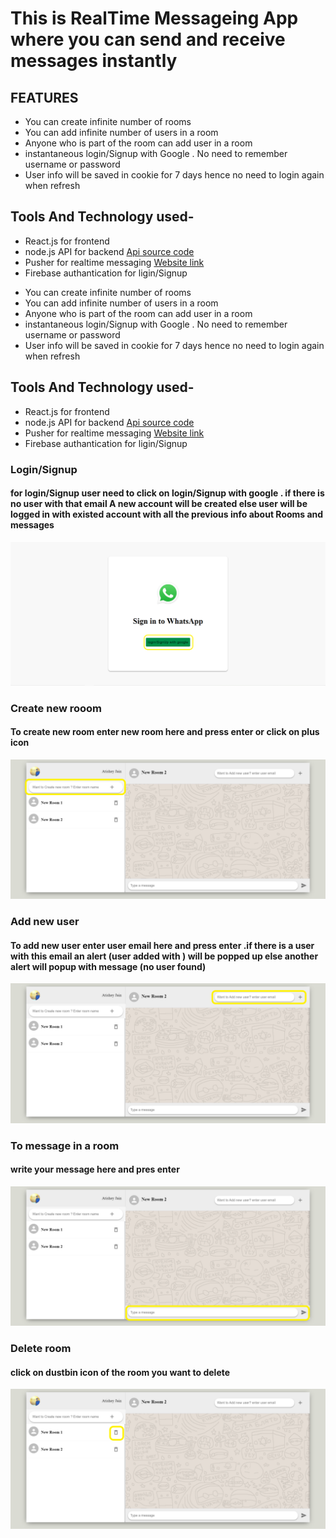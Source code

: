 # This is RealTime Messageing App where you can send and receive messages instantly

## FEATURES

- You can create infinite number of rooms
- You can add infinite number of users in a room
- Anyone who is part of the room can add user in a room
- instantaneous login/Signup with Google . No need to remember username or password
- User info will be saved in cookie for 7 days hence no need to login again when refresh

## Tools And Technology used-

- React.js for frontend
- node.js API for backend [Api source code](https://github.com/atisheyJain03/backend_chatBox)
- Pusher for realtime messaging [Website link](https://pusher.com)
- Firebase authantication for ligin/Signup

* You can create infinite number of rooms
* You can add infinite number of users in a room
* Anyone who is part of the room  can add user in a room 
* instantaneous login/Signup with Google . No need to remember username or password
* User info will be saved in cookie for 7 days hence no need to login again when refresh

## Tools And Technology used-

* React.js for frontend
* node.js API for backend  [Api source code](https://github.com/atisheyJain03/backend_chatBox)
* Pusher for realtime messaging [Website link](https://pusher.com)
* Firebase authantication for ligin/Signup


### Login/Signup

#### for login/Signup user need to click on login/Signup with google . if there is no user with that email A new account will be created else user will be logged in with existed account with all the previous info about Rooms and messages


![Login picture](./readme_images/login_signup.png)

### Create new rooom

#### To create new room enter new room here and press enter or click on plus icon

![Create new room](./readme_images/new_room.png)

### Add new user

#### To add new user enter user email here and press enter .if there is a user with this email an alert (user added with <email>) will be popped up else another alert will popup with message (no user found)

![Add new user](./readme_images/new_user.png)

### To message in a room

#### write your message here and pres enter

![message picture](./readme_images/message.png)

### Delete room

#### click on dustbin icon of the room you want to delete

![delete picture](./readme_images/delete.png)


